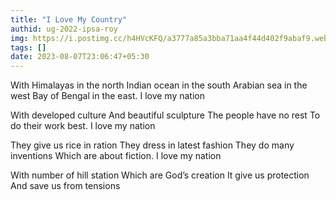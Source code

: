 ```yaml
---
title: "I Love My Country"
authid: ug-2022-ipsa-roy
img: https://i.postimg.cc/h4HVcKFQ/a3777a85a3bba71aa4f44d402f9abaf9.webp
tags: []
date: 2023-08-07T23:06:47+05:30
---
```


With Himalayas in the north
Indian ocean in the south
Arabian sea in the west
Bay of Bengal in the east.
I love my nation

With developed culture
And beautiful sculpture
The people have no rest
To do their work best.
I love my nation

They give us rice in ration
They dress in latest fashion
They do many inventions
Which are about fiction.
I love my nation

With number of hill station
Which are God’s creation
It give us protection
And save us from tensions
